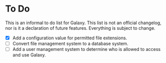 # To Do

This is an informal to do list for Galaxy. This list is not an official changelog, nor is it a declaration of future features. Everything is subject to change.

- [X] Add a configuration value for permitted file extensions.
- [ ] Convert file management system to a database system.
- [ ] Add a user management system to determine who is allowed to access and use Galaxy.
